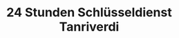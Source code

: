 ---
title: "24 Stunden Schlüsseldienst Tanriverdi"
url: /essen/24-stunden-schluesseldienst-tanriverdi/
shop: Schlüsseldienst
---